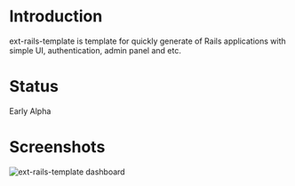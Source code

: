 Introduction
============

ext-rails-template is template for quickly generate of Rails applications with simple UI, authentication, admin panel and etc.

Status
======

Early Alpha

Screenshots
===========

![ext-rails-template dashboard](http://lh3.ggpht.com/_t-RB-yPT4-A/S22Doi1vH5I/AAAAAAAAAwM/OfL6OqUDs14/screenshot01.png)